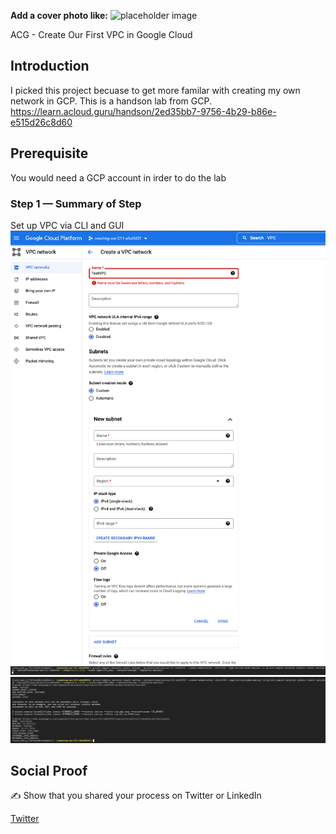 **Add a cover photo like:**
![placeholder image](https://via.placeholder.com/1200x600)

ACG - Create Our First VPC in Google Cloud

## Introduction

I picked this project becuase to get more familar with creating my own network in GCP. This is a handson lab from GCP. 
https://learn.acloud.guru/handson/2ed35bb7-9756-4b29-b86e-e515d26c8d60

## Prerequisite

You would need a GCP account in irder to do the lab


### Step 1 — Summary of Step

Set up VPC via CLI and GUI
![](2022-05-30-08-44-40.png)
![](2022-05-30-08-46-39.png)
![](2022-05-30-08-47-24.png)

## Social Proof

✍️ Show that you shared your process on Twitter or LinkedIn

[Twitter](https://twitter.com/roylink/status/1531256734588751872)
